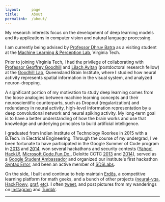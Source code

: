 ```yaml
---
layout:     page
title:      About
permalink:  /about/
---
```


My research interests focus on the development of deep
learning models and its applications in computer vision
and natural language processing. 

I am currently being advised by [Professor Dhruv Batra][2]
as a visiting student at the [Machine Learning & Perception Lab][1],
Virginia Tech.

Prior to joining Virginia Tech, I had the privilege of collaborating with 
[Professor Geoffrey Goodhill][4] and [Lilach Avitan][5] (postdoctoral
research fellow) at the [Goodhill Lab][6], Queensland Brain Institute,
where I studied how neural activity represents spatial information
in the visual system, and analyzed neuron-dropping.

A significant portion of my motivation to study deep learning
comes from the loose analogies between machine learning concepts and 
their neuroscientific counterparts, such as Dropout (regularization)
and redundancy in neural activity, high-level information representation
by a deep convolutional network and neural spiking activity.
My long-term goal is to have a better understanding
of how the brain works and use that knowledge and underlying
principles to build artificial intelligence.

I graduated from Indian Institute of Technology Roorkee in 2015
with a B.Tech. in Electrical Engineering. Through the course of my
undergrad, I've been fortunate to have participated in the
Google Summer of Code program in [2013][8] and [2014][9],
won several hackathons and security contests ([Yahoo! HackU!][10], 
[Microsoft Code.Fun.Do.][11], Deloitte CCTC [2013][12] and [2014][13]),
served as a [Google Student Ambassador][14] and organized our institute's
first hackathon [Syntax Error][15], and been an active member of [SDSLabs][16].

On the side, I built and continue to help maintain [Erdős][17],
a competitive learning platform for math geeks, and a bunch of
other projects ([neural-vqa][19], [HackFlowy][20], [graf][21], [etc][22]).
I often [tweet][23], and post pictures from my wanderings
on [Instagram][24] and [Tumblr][25].

---



[1]: //mlp.ece.vt.edu/
[2]: //computing.ece.vt.edu/~dbatra/
[3]: //computing.ece.vt.edu/~parikh/
[4]: //www.qbi.uq.edu.au/professor-geoffrey-goodhill
[5]: //researchers.uq.edu.au/researcher/2490
[6]: //cns.qbi.uq.edu.au/
[7]: //developers.google.com/open-source/gsoc/
[8]: //abhishekdas.com/posts/summer-of-code/
[9]: //abhishekdas.com/posts/gsoc-reunion-2014/
[10]: //blog.sdslabs.co/2012/09/hacku/
[11]: //blog.sdslabs.co/2014/02/code-fun-do/
[12]: //abhishekdas.com/posts/deloitte-cctc-3/
[13]: //www.facebook.com/SDSLabs/posts/527540147292475
[14]: //abhishekdas.local/posts/google-india-community-summit/
[15]: //blog.sdslabs.co/2013/10/syntax-error-2013/
[16]: //sdslabs.co/
[17]: //erdos.sdslabs.co/
[18]: //projecteuler.net/
[19]: //github.com/abhshkdz/neural-vqa
[20]: //github.com/abhshkdz/HackFlowy
[21]: //github.com/abhshkdz/graf
[22]: //github.com/abhshkdz
[23]: //twitter.com/abhshkdz
[24]: //instagram.com/abhshkdz
[25]: //x.abhishekdas.com/
